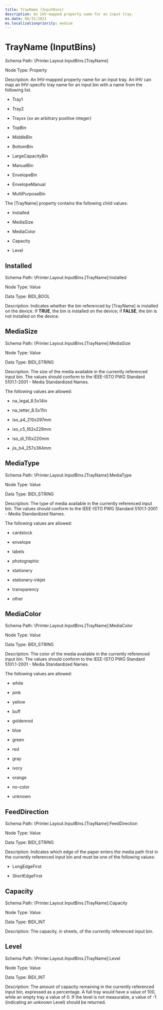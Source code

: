 ```yaml
---
title: TrayName (InputBins)
description: An IHV-mapped property name for an input tray.
ms.date: 08/31/2021
ms.localizationpriority: medium
---
```


# TrayName (InputBins)

Schema Path: \\Printer.Layout.InputBins.\[TrayName\]

Node Type: Property

Description: An IHV-mapped property name for an input tray. An IHV can map an IHV-specific tray name for an input bin with a name from the following list.

- Tray1

- Tray2

- Trayxx (xx an arbitrary positive integer)

- TopBin

- MiddleBin

- BottomBin

- LargeCapacityBin

- ManualBin

- EnvelopeBin

- EnvelopeManual

- MultiPurposeBin

The \[TrayName\] property contains the following child values:

- Installed

- MediaSize

- MediaColor

- Capacity

- Level

## Installed

Schema Path: \\Printer.Layout.InputBins.\[TrayName\]:Installed

Node Type: Value

Data Type: BIDI_BOOL

Description: Indicates whether the bin referenced by \[TrayName\] is installed on the device. If **TRUE**, the bin is installed on the device; if **FALSE**, the bin is not installed on the device.

## MediaSize

Schema Path: \\Printer.Layout.InputBins.\[TrayName\]:MediaSize

Node Type: Value

Data Type: BIDI_STRING

Description: The size of the media available in the currently referenced input bin. The values should conform to the IEEE-ISTO PWG Standard 5101.1-2001 - Media Standardized Names.

The following values are allowed:

- na_legal_8.5x14in

- na_letter_8.5x11in

- iso_a4_210x297mm

- iso_c5_162x229mm

- iso_dl_110x220mm

- jis_b4_257x364mm

## MediaType

Schema Path: \\Printer.Layout.InputBins.\[TrayName\]:MediaType

Node Type: Value

Data Type: BIDI_STRING

Description: The type of media available in the currently referenced input bin. The values should conform to the IEEE-ISTO PWG Standard 5101.1-2001 - Media Standardized Names.

The following values are allowed:

- cardstock

- envelope

- labels

- photographic

- stationery

- stationery-inkjet

- transparency

- other

## MediaColor

Schema Path: \\Printer.Layout.InputBins.\[TrayName\]:MediaColor

Node Type: Value

Data Type: BIDI_STRING

Description: The color of the media available in the currently referenced input bin. The values should conform to the IEEE-ISTO PWG Standard 5101.1-2001 - Media Standardized Names.

The following values are allowed:

- white

- pink

- yellow

- buff

- goldenrod

- blue

- green

- red

- gray

- ivory

- orange

- no-color

- unknown

## FeedDirection

Schema Path: \\Printer.Layout.InputBins.\[TrayName\]:FeedDirection

Node Type: Value

Data Type: BIDI_STRING

Description: Indicates which edge of the paper enters the media path first in the currently referenced input bin and must be one of the following values:

- LongEdgeFirst

- ShortEdgeFirst

## Capacity

Schema Path: \\Printer.Layout.InputBins.\[TrayName\]:Capacity

Node Type: Value

Data Type: BIDI_INT

Description: The capacity, in sheets, of the currently referenced input bin.

## Level

Schema Path: \\Printer.Layout.InputBins.\[TrayName\]:Level

Node Type: Value

Data Type: BIDI_INT

Description: The amount of capacity remaining in the currently referenced input bin, expressed as a percentage. A full tray would have a value of 100, while an empty tray a value of 0. If the level is not measurable, a value of -1 (indicating an unknown Level) should be returned.
